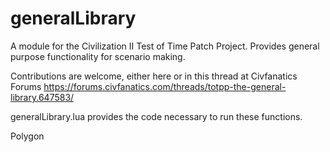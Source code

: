 # generalLibrary
A module for the Civilization II Test of Time Patch Project.  Provides general purpose functionality for scenario making.

Contributions are welcome, either here or in this thread at Civfanatics Forums https://forums.civfanatics.com/threads/totpp-the-general-library.647583/

generalLibrary.lua provides the code necessary to run these functions.

Polygon
